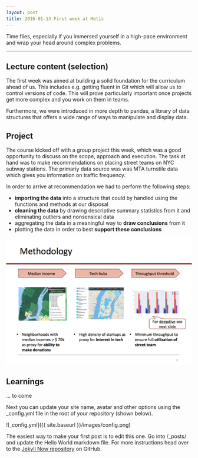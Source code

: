 ```yaml
---
layout: post
title: 2016-01-13 First week at Metis
---
```


Time flies, especially if you immersed yourself in a high-pace environment and wrap your head around complex problems.

---

## Lecture content (selection)

The first week was aimed at building a solid foundation for the curriculum ahead of us. This includes e.g. getting fluent in Git which will allow us to control versions of code. This will prove particularly important once projects get more complex and you work on them in teams.

Furthermore, we were introduced in more depth to pandas, a library of data structures that offers a wide range of ways to manipulate and display data.

## Project

The course kicked off with a group project this week, which was a good opportunity to discuss on the scope, approach and execution. The task at hand was to make recommendations on placing street teams on NYC subway stations. The primariy data source was was MTA turnstile data which gives you information on traffic frequency.

In order to arrive at recommendation we had to perform the following steps:

* **importing the data** into a structure that could by handled using the functions and methods at our disposal
* **cleaning the data** by drawing descriptive summary statistics from it and eliminating outliers and nonsensical data
* aggregating the data in a meaningful way to **draw conclusions** from it
* plotting the data in order to best **support these conclusions** 


![methodology](/images/methodology.png)

## Learnings
... to come



Next you can update your site name, avatar and other options using the _config.yml file in the root of your repository (shown below).

![_config.yml]({{ site.baseurl }}/images/config.png)

The easiest way to make your first post is to edit this one. Go into /_posts/ and update the Hello World markdown file. For more instructions head over to the [Jekyll Now repository](https://github.com/barryclark/jekyll-now) on GitHub.